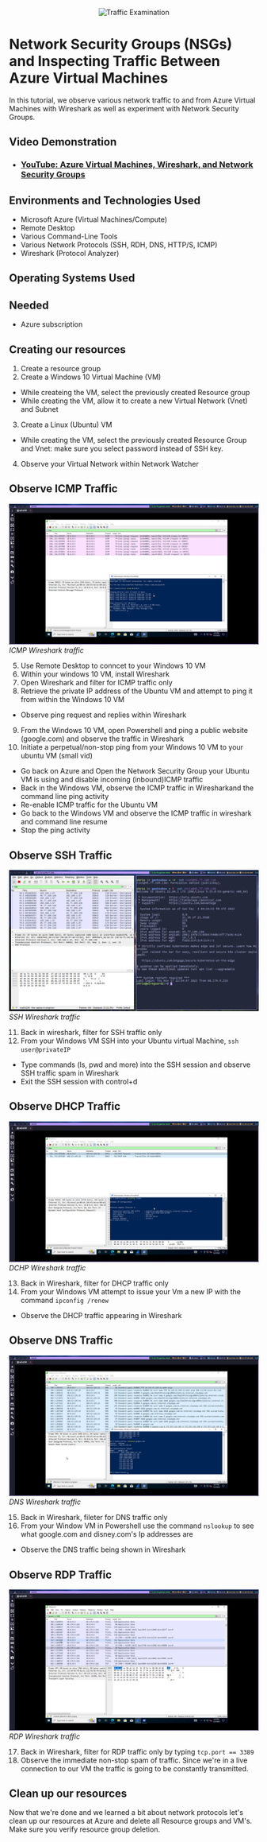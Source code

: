 <p align="center">
<img src="https://i.imgur.com/Ua7udoS.png" alt="Traffic Examination"/>
</p>

# Network Security Groups (NSGs) and Inspecting Traffic Between Azure Virtual Machines
In this tutorial, we observe various network traffic to and from Azure Virtual Machines with Wireshark as well as experiment with Network Security Groups. <br />


## Video Demonstration

- ### [YouTube: Azure Virtual Machines, Wireshark, and Network Security Groups](https://www.youtube.com)

## Environments and Technologies Used

- Microsoft Azure (Virtual Machines/Compute)
- Remote Desktop
- Various Command-Line Tools
- Various Network Protocols (SSH, RDH, DNS, HTTP/S, ICMP)
- Wireshark (Protocol Analyzer)

## Operating Systems Used 


## Needed

- Azure subscription 


## Creating our resources

1. Create a resource group
2. Create a Windows 10 Virtual Machine (VM)
  - While createing the VM, select the previously created Resource group
  - While creating the VM, allow it to create a new Virtual Network (Vnet) and Subnet
3. Create a Linux (Ubuntu) VM
  - While creating the VM, select the previously created Resource Group and Vnet: make sure you select password instead of SSH key.
4. Observe your Virtual Network within Network Watcher

## Observe ICMP Traffic 

![Icmp image](./icmp.png)
*ICMP Wireshark traffic*

5. Use Remote Desktop to conncet to your Windows 10 VM
6. Within your windows 10 VM, install Wireshark
7. Open Wireshark and filter for ICMP traffic only
8. Retrieve the private IP address of the Ubuntu VM and attempt to ping it from within the Windows 10 VM
  - Observe ping request and replies within Wireshark 
9. From the Windows 10 VM, open Powershell and ping a public website (google.com) and observe the traffic in Wireshark
10. Initiate a perpetual/non-stop ping from your Windows 10 VM to your ubuntu VM (small vid)
  - Go back on Azure and Open the Network Security Group your Ubuntu VM is using and disable incoming (inbound)ICMP traffic 
  - Back in the Windows VM, observe the ICMP traffic in Wiresharkand the command line ping activity
  - Re-enable ICMP traffic for the Ubuntu VM
  - Go back to the Windows VM and observe the ICMP traffic in wireshark and command line resume
  - Stop the ping activity

## Observe SSH Traffic 

![ssh image](./ssh.png)
*SSH Wireshark traffic*

11. Back in wireshark, filter for SSH traffic only
12. From your Windows VM SSH into your Ubuntu virtual Machine, `ssh user@privateIP`
  - Type commands (ls, pwd and more) into the SSH session and observe SSH traffic spam in Wireshark
  - Exit the SSH session with control+d 

## Observe DHCP Traffic

![dhcp image](./dhcp.png)
*DCHP Wireshark traffic*

13. Back in Wireshark, filter for DHCP traffic only
14. From your Windows VM attempt to issue your Vm a new IP with the command `ipconfig /renew`
  - Observe the DHCP traffic appearing in Wireshark

## Observe DNS Traffic

![dns image](./dns.png)
*DNS Wireshark traffic*

15. Back in Wireshark, fileter for DNS traffic only
16. From your Window VM in Powershell use the command `nslookup` to see what google.com and disney.com's Ip addresses are
  - Observe the DNS traffic being shown in Wireshark

## Observe RDP Traffic

![RDP image](./rdp.png)
*RDP Wireshark traffic*

17. Back in Wireshark, filter for RDP traffic only by typing `tcp.port == 3389`
18. Observe the immediate non-stop spam of traffic. Since we're in a live connection to our VM the traffic is going to be constantly transmitted.

## Clean up our resources

Now that we're done and we learned a bit about network protocols let's clean up our resources at Azure and delete all Resource groups and VM's. Make sure you verify resource group deletion. 



















